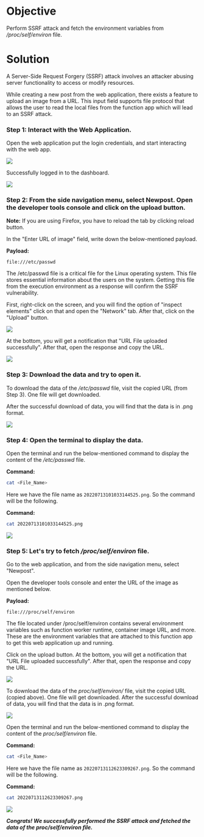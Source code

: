 # Objective

Perform SSRF attack and fetch the environment variables from */proc/self/environ* file.

# Solution

A Server-Side Request Forgery (SSRF) attack involves an attacker abusing server functionality to access or modify resources. 

While creating a new post from the web application, there exists a feature to upload an image from a URL. This input field supports file protocol that allows the user to read the local files from the function app which will lead to an SSRF attack.


### Step 1: Interact with the Web Application.

Open the web application put the login credentials, and start interacting with the web app.

![](https://user-images.githubusercontent.com/65826354/183736905-97acb94c-6d4f-43ee-b39b-afea123dfc13.png)

Successfully logged in to the dashboard.

![](https://user-images.githubusercontent.com/65826354/183736908-b99181cf-1a18-4c4d-8aa0-94745acc353e.png)


### Step 2: From the side navigation menu, select Newpost. Open the developer tools console and click on the upload button.

**Note:** If you are using Firefox, you have to reload the tab by clicking reload button.

In the "Enter URL of image" field, write down the below-mentioned payload.

**Payload:**

```
file:///etc/passwd
```

The /etc/passwd file is a critical file for the Linux operating system. This file stores essential information about the users on the system. Getting this file from the execution environment as a response will confirm the SSRF vulnerability.


First, right-click on the screen, and you will find the option of "inspect elements" click on that and open the "Network" tab. After that, click on the "Upload" button. 

![](https://user-images.githubusercontent.com/65826354/183736934-079d9148-2181-492f-bad0-0007ca8a794d.png)

At the bottom, you will get a notification that "URL File uploaded successfully". After that, open the response and copy the URL.

![](https://user-images.githubusercontent.com/65826354/183736943-a9739de9-4367-4762-bd08-4a17be6591c7.png)

### Step 3: Download the data and try to open it.

To download the data of the */etc/passwd* file, visit the copied URL (from Step 3). One file will get downloaded.

After the successful download of data, you will find that the data is in .png format.

![](https://user-images.githubusercontent.com/65826354/183736953-4c3ef73f-56c2-49a3-8ed8-210aba0d14b8.png)


### Step 4: Open the terminal to display the data.

Open the terminal and run the below-mentioned command to display the content of the */etc/passwd* file.

**Command:**

```bash
cat <File_Name>
```
Here we have the file name as `20220713101033144525.png`. So the command will be the following.

**Command:**

```bash
cat 20220713101033144525.png
```
![](https://user-images.githubusercontent.com/65826354/183736959-54984f43-ec62-4735-aa34-df78ff42459a.png)

### Step 5: Let's try to fetch */proc/self/environ* file.

<!-- 
![](https://user-images.githubusercontent.com/65826354/183736970-75aa3899-7caa-4e66-a435-c68c818356d8.png) -->

Go to the web application, and from the side navigation menu, select "Newpost".

Open the developer tools console and enter the URL of the image as mentioned below.

**Payload:**

```
file:///proc/self/environ
```

The file located under /proc/self/environ contains several environment variables such as function worker runtime, container image URL, and more. These are the environment variables that are attached to this function app to get this web application up and running.

Click on the upload button. At the bottom, you will get a notification that "URL File uploaded successfully". After that, open the response and copy the URL.



![](https://user-images.githubusercontent.com/65826354/183736980-abd1b03d-a100-440b-835b-b54bb41f79aa.png)

To download the data of the *proc/self/environ/* file, visit the copied URL (copied above). One file will get downloaded. After the successful download of data, you will find that the data is in .png format.

![](https://user-images.githubusercontent.com/65826354/183736988-e44f051c-3738-4333-a1fe-4bbc63ce17cf.png)

Open the terminal and run the below-mentioned command to display the content of the *proc/self/environ* file.

**Command:**

```bash
cat <File_Name>
```
Here we have the file name as `20220713112623309267.png`. So the command will be the following.

**Command:**

```bash
cat 20220713112623309267.png
```

![](https://user-images.githubusercontent.com/65826354/183736998-4b64976d-dc81-4c26-95c4-348ef5bd64e2.png)


***Congrats! We successfully performed the SSRF attack and fetched the data of the proc/self/environ file.***

